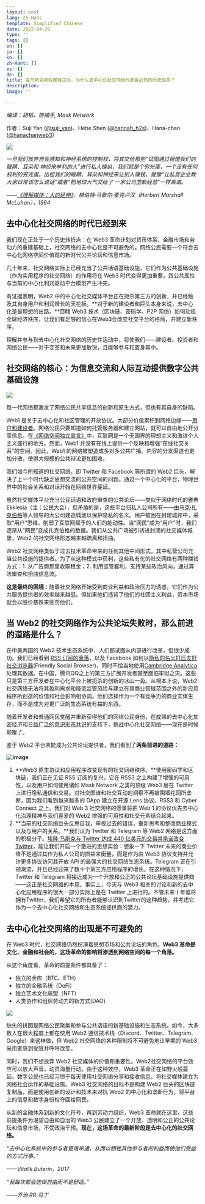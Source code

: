 ```yaml
---
layout: post
lang: zh-Hans
template: Simplified Chinese
date: 2022-04-26
type: ''
tags: []
en: []
ja: []
ko: []
zh-Hant: []
es: []
de: []
title: 在马斯克收购推特之际，为什么去中心化社交网络代表着必然的历史趋势？
description: ''
image: ''

---
```

_编译：胡韬，链捕手, Mask Network_

作者：Suji Yan ([@suji_yan](http://twitter.com/suji_yan))、Hehe Shen ([@hannah_h2s](http://twitter.com/hannah_h2s))、Hana-chan ([@hanachanweb3](http://twitter.com/hanachanweb3))

![](https://vip2.loli.io/2022/04/26/OiNWlnze3ZJfT6a.jpg)

_一旦我们放弃自我感知和神经系统的控制权，将其交给那些“试图通过租借我们的眼睛、耳朵和 神经来牟利的人”进行私人操纵，我们就是个穷光蛋，一个没有任何权利的穷光蛋。出租我们的眼睛、耳朵和神经来让别人赚钱，就像“让私营企业教大家日常该怎么说话”或者“把地球大气交给了 一家公司垄断经营”一样离谱。_

_——_[_《理解媒体：人的延伸》_](https://www.amazon.com/Understanding-Media-Extensions-Marshall-McLuhan/dp/0262631598)_，赫伯特·马歇尔·麦克卢汉（Herbert Marshall McLuhan），1964_

## **去中心化社交网络的时代已经到来**

我们现在正处于一个历史转折点：在 Web3 革命计划对货币体系、金融市场和劳动力的重建基础上，社交网络的去中心化是不可避免的。网络公民需要一个符合去中心化网络空间价值观的新时代公共论坛和信息市场。

几十年来，社交网络实际上已经充当了公共话语基础设施，它们作为公共基础设施（作为实用程序的社交网络）的作用将在 Web3 时代变得更加重要，其公共属性与当前的中心化利润驱动平台模型产生冲突。

有证据表明，Web2 中的中心化社交媒体平台正在扼杀第三方的创新，并已经触及其自身用户和利润增长的天花板。**对于新的建设者和巨头本身来说，去中心化是最理想的出路。**目睹 Web3 技术（区块链、密码学、P2P 网络）如何动摇全球经济秩序，让我们有足够的信心在Web3会改变社交平台的格局，并建立新秩序。

理解并参与到去中心化社交网络的历史性运动中，将使我们——建设者、投资者和网络公民——对于变革和未来更加敏锐，且能够参与和置身其中。

## **社交网络的核心：为信息交流和人际互动提供数字公共基础设施**

![](https://vip2.loli.io/2022/04/26/TYtnuwkSrEvmeyP.jpg)

每一代网络都激发了网络公民共享信息的创新和原生方式，但也有其自身的缺陷。

Web1 是关于去中心化和社区管理的开放协议。大部分价值累积到网络边缘——[用户和建设者](https://future.a16z.com/why-web3-matters/)。网络公民只要知道如何托管服务器和建立网站，就可以自由地公开分享信息。在[《网络空间独立宣言》](https://www.eff.org/cyberspace-independence)中，互联网是一个无国界的理想主义和激进个人主义盛行的地方。然而，Web1 并没有在线上提供一个反映和增强“在线社交关系”的空间。因此，Web1 的网络被塑造成多对多公共广播。内容的分发渠道也更加分散，使得大规模的公共辩论更加困难。

我们如今所知道的社交网络，即 Twitter 和 Facebook 等所谓的 Web2 巨头，解决了上一个时代缺乏思想交流的公共空间的问题。通过一个中心化的平台，物理世界中的社会关系和对话开始在网络世界蔓延。

虽然社交媒体平台充当公民话语和政府审查的公共论坛——类似于网络时代的雅典 Ekklesia（注：公民大会），但矛盾的是，这些平台归私人公司所有——[由马克·扎克伯格](https://web3revolution.typlog.io/episodes/danny)等人领导的大公司建造城堡以保护隐私的名义。用户被困在封建城邦中，采取“用户”思维，削弱了互联网赋予的人们的能动性。当“网民”成为“用户”时，我们逐渐从“网民”变成扎克伯格的数据。我们从公共广场被引诱进封闭的社交媒体城堡，Web2 的社交网络形态越来越疏离和扭曲。

Web2 社交网络类似于过去技术革命带来的任何其他中间形式，其中私营公司充当公共设施的提供者。为了从这种模式中获利，这些私有化的社交网络有两种赚钱方式：1. 从广告商那里收取租金；2. 利用监管套利，支持某些政治风向，通过算法审查和扭曲信息流。

**这是最终的困境**：随着社交网络开始受到商业利益和政治压力的诱惑，它们作为公共服务提供者的效率越来越低。但如果他们违背了他们的社团主义利益，资本市场就会以股价暴跌来惩罚他们。

## **当 Web2 的社交网络作为公共论坛失败时，那么前进的道路是什么？**

在中美两国的 Web2 技术生态系统中，人们都试图从内部进行改革，但很少成功。我们已经看到 [RSS 订阅的衰落](https://www.vice.com/en/article/a3mm4z/the-rise-and-demise-of-rss)，以及 Facebook 如何以[隐私的名义打压友好社交浏览器](https://www.eff.org/deeplinks/2020/11/once-again-facebook-using-privacy-sword-kill-independent-innovation#:\~:text=Friendly%20is%20a%20web%20browser%2C%20so%20it%20is%20our%20understanding,%E2%80%9D%20Facebook%3B%20Facebook%20users%20do.)(Friendly Social Browser)，同时不恰当地使用[Cambridge Analytica](https://www.theguardian.com/news/2018/mar/17/cambridge-analytica-facebook-influence-us-election)处理其数据。在中国，腾讯QQ之上的第三方扩展开发者甚至面临牢狱之灾。这些只是第三方开发者在中心化平台上被扼杀的创新的冰山一角。从根本上说，Web2 社交网络无法将其盈利需求和降低监管风险与建立在其商业管辖范围之外的新应用程序所创造的价值和社会影响相协调。他们选择作为一个有竞争力的商业实体生存，而不是成为对更广泛的生态系统有益的东西。

随着开发者和普通网民觉醒并重新获得他们的网络公民身份，在成熟的去中心化加密经济和日益[广泛的意识形态共识](https://www.wired.com/story/you-yes-you-would-be-a-better-owner-for-twitter-than-elon-musk/)的支持下，挑战中心化社交网络——现在是时候颠覆了。

鉴于 Web2 平台未能成为公共论坛提供者，我们看到了**两条前进的道路：**

**![image](https://www.chaincatcher.com/upload/image/20220426/1650931590538612.jpg)**

1. **Web3 原生协议和应用程序改变现有的社交网络秩序。**使用密码学和区块链，我们正在见证 RSS 订阅的复兴，它在 RSS3 之上构建了增​​强的可用性，以及用户如何使用诸如 Mask Network 之类的顶级 Web3 层在 Twitter 上进行隐私通信和交易。对社交图谱和社交互动的洞察不再被围墙花园所垄断，因为我们看到越来越多的 DApp 建立在开源 Lens 协议、RSS3 和 Cyber​​ Connect 之上。我们对 Web 3 社交网络的愿景将把 Web 1 的协议优先去中心化治理精神与我们喜爱的 Web2 增强的可用性和社交元素结合起来。
2. **当前的社交网络巨头反思自我，审视过去的错误，重新思考和整改商业模式以及与用户的关系。**我们认为 Twitter 和 Telegram 等 Web2 网络是这方面的积极分子。[埃隆·马斯克与 Twitter 达成 440 亿美元的交易并承诺改变 Twitter](https://www.reuters.com/technology/exclusive-twitter-set-accept-musks-best-final-offer-sources-2022-04-25/)，能让我们开启一个激进的思想实验：想象一下 Twitter 未来的商业价值不是通过其作为私人公司的损益来衡量，而是作为由 Web3 协议支持并允许更多协议访问其开放 API 的最强大的社交网络生态系统。Telegram 正在引领潮流，并且已经迎来了数十个第三方应用程序的增长。在这种情况下，Twitter 和 Telegram 将接近成为一个开放和公正的公共论坛基础设施提供商——这正是社交网络的本意。事实上，今天与 Web3 相关的讨论和新的去中心化应用程序的很大一部分实际上是在 Twitter 上进行的。不管未来十年谁将拥有Twitter，我们希望它的所有者能够认识到Twitter的这种趋势，并考虑它作为一个去中心化社交网络和生态系统提供商的潜力。

## **去中心化社交网络的出现是不可避免的**

在 Web3 时代，社交网络仍然扮演着思想市场和公共论坛的角色。**Web3 革命是文化、金融和社会的，这场革命的影响将渗透到网络空间的每一个角落。**

从这个角度看，革命的前提条件都具备了：

* 独立的金库（BTC、ETH）
* 独立的金融系统（DeFi）
* 独立艺术文化联盟（NFT）
* 人类协作和组织劳动力的新方式(DAO)

![](https://vip1.loli.io/2022/04/26/pDr89bgSsNOKvHY.png)

缺失的拼图是网络公民聚集和参与公共话语的新基础设施和生态系统。如今，大多数人在很大程度上都在使用 Web2 通信技术栈（Discord、Twitter、Telegram、Google）来这样做，但 Web2 社交网络的各种限制将不可避免地让早期的 Web3 采用者感到受限并呼吁改变。

同时，我们不想放弃 Web2 社交媒体的价值和重要性。Web2社交网络的平台效应可以放大声音，动员海量行动。由于这种效应，Web3 革命正在如野火般蔓延。数字公民也已经习惯于每天使用社交网络分享和接收信息，将社交媒体建立为网络社会运作的基础设施。Web3 社交网络的目标不是构建 Web2 巨头的区块链复制品，而是使用创新的设计和技术来对抗 Web2 的中心化和垄断行为，将平台上的信息和数字身份权夺回给网民。

从新的金融体系到新的文化符号，再到劳动力组织，Web3 革命就在这里。这些前提条件为渴望自由和自治的 Web3 公民建立了一个开放、透明和公正的公共论坛和信息市场，不受政治干预。**现在，这场革命的最新阶段是去中心化的社交网络。**

_“去中心化系统中的参与者更难串通，从而以牺牲其他参与者的利益而使他们受益的方式行事。”_

_——Vitalik Buterin，2017_

_“我每次都会选择自由而不是舒适。”_

_——乔治·RR·马丁_